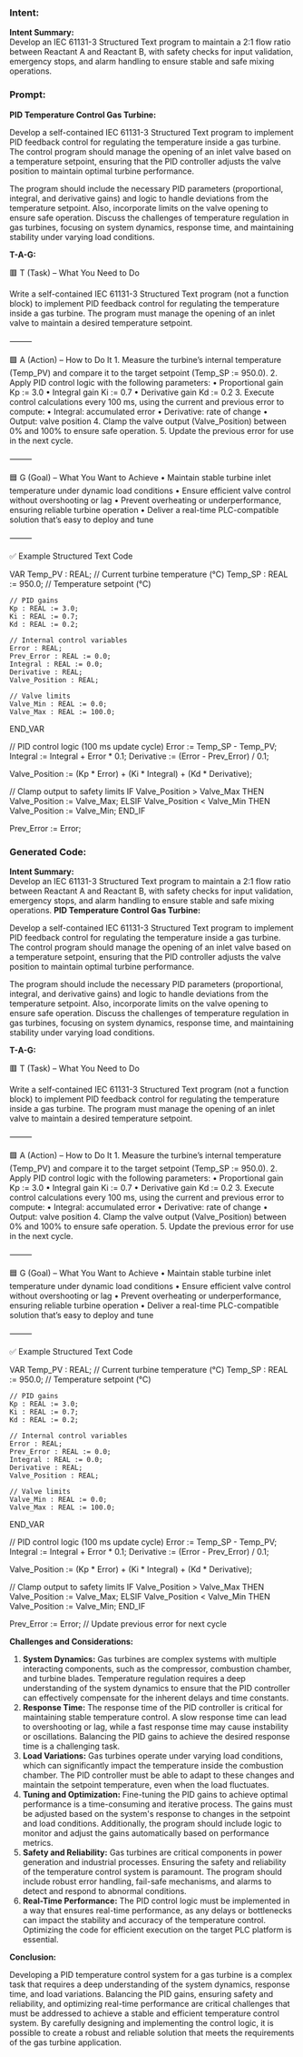 ### Intent:
**Intent Summary:**  
Develop an IEC 61131-3 Structured Text program to maintain a 2:1 flow ratio between Reactant A and Reactant B, with safety checks for input validation, emergency stops, and alarm handling to ensure stable and safe mixing operations.

### Prompt:
**PID Temperature Control Gas Turbine:**

Develop a self-contained IEC 61131-3 Structured Text program to implement PID feedback control for regulating the temperature inside a gas turbine. The control program should manage the opening of an inlet valve based on a temperature setpoint, ensuring that the PID controller adjusts the valve position to maintain optimal turbine performance.

The program should include the necessary PID parameters (proportional, integral, and derivative gains) and logic to handle deviations from the temperature setpoint. Also, incorporate limits on the valve opening to ensure safe operation. Discuss the challenges of temperature regulation in gas turbines, focusing on system dynamics, response time, and maintaining stability under varying load conditions.

**T-A-G:**

🟥 T (Task) – What You Need to Do

Write a self-contained IEC 61131-3 Structured Text program (not a function block) to implement PID feedback control for regulating the temperature inside a gas turbine. The program must manage the opening of an inlet valve to maintain a desired temperature setpoint.

⸻

🟩 A (Action) – How to Do It
	1.	Measure the turbine’s internal temperature (Temp_PV) and compare it to the target setpoint (Temp_SP := 950.0).
	2.	Apply PID control logic with the following parameters:
	•	Proportional gain Kp := 3.0
	•	Integral gain Ki := 0.7
	•	Derivative gain Kd := 0.2
	3.	Execute control calculations every 100 ms, using the current and previous error to compute:
	•	Integral: accumulated error
	•	Derivative: rate of change
	•	Output: valve position
	4.	Clamp the valve output (Valve_Position) between 0% and 100% to ensure safe operation.
	5.	Update the previous error for use in the next cycle.

⸻

🟦 G (Goal) – What You Want to Achieve
	•	Maintain stable turbine inlet temperature under dynamic load conditions
	•	Ensure efficient valve control without overshooting or lag
	•	Prevent overheating or underperformance, ensuring reliable turbine operation
	•	Deliver a real-time PLC-compatible solution that’s easy to deploy and tune

⸻

✅ Example Structured Text Code

VAR
    Temp_PV : REAL;                     // Current turbine temperature (°C)
    Temp_SP : REAL := 950.0;            // Temperature setpoint (°C)

    // PID gains
    Kp : REAL := 3.0;
    Ki : REAL := 0.7;
    Kd : REAL := 0.2;

    // Internal control variables
    Error : REAL;
    Prev_Error : REAL := 0.0;
    Integral : REAL := 0.0;
    Derivative : REAL;
    Valve_Position : REAL;

    // Valve limits
    Valve_Min : REAL := 0.0;
    Valve_Max : REAL := 100.0;
END_VAR

// PID control logic (100 ms update cycle)
Error := Temp_SP - Temp_PV;
Integral := Integral + Error * 0.1;
Derivative := (Error - Prev_Error) / 0.1;

Valve_Position := (Kp * Error) + (Ki * Integral) + (Kd * Derivative);

// Clamp output to safety limits
IF Valve_Position > Valve_Max THEN
    Valve_Position := Valve_Max;
ELSIF Valve_Position < Valve_Min THEN
    Valve_Position := Valve_Min;
END_IF

Prev_Error := Error;

### Generated Code:
**Intent Summary:**  
Develop an IEC 61131-3 Structured Text program to maintain a 2:1 flow ratio between Reactant A and Reactant B, with safety checks for input validation, emergency stops, and alarm handling to ensure stable and safe mixing operations.
**PID Temperature Control Gas Turbine:**

Develop a self-contained IEC 61131-3 Structured Text program to implement PID feedback control for regulating the temperature inside a gas turbine. The control program should manage the opening of an inlet valve based on a temperature setpoint, ensuring that the PID controller adjusts the valve position to maintain optimal turbine performance.

The program should include the necessary PID parameters (proportional, integral, and derivative gains) and logic to handle deviations from the temperature setpoint. Also, incorporate limits on the valve opening to ensure safe operation. Discuss the challenges of temperature regulation in gas turbines, focusing on system dynamics, response time, and maintaining stability under varying load conditions.

**T-A-G:**

🟥 T (Task) – What You Need to Do

Write a self-contained IEC 61131-3 Structured Text program (not a function block) to implement PID feedback control for regulating the temperature inside a gas turbine. The program must manage the opening of an inlet valve to maintain a desired temperature setpoint.

⸻

🟩 A (Action) – How to Do It
	1.	Measure the turbine’s internal temperature (Temp_PV) and compare it to the target setpoint (Temp_SP := 950.0).
	2.	Apply PID control logic with the following parameters:
	•	Proportional gain Kp := 3.0
	•	Integral gain Ki := 0.7
	•	Derivative gain Kd := 0.2
	3.	Execute control calculations every 100 ms, using the current and previous error to compute:
	•	Integral: accumulated error
	•	Derivative: rate of change
	•	Output: valve position
	4.	Clamp the valve output (Valve_Position) between 0% and 100% to ensure safe operation.
	5.	Update the previous error for use in the next cycle.

⸻

🟦 G (Goal) – What You Want to Achieve
	•	Maintain stable turbine inlet temperature under dynamic load conditions
	•	Ensure efficient valve control without overshooting or lag
	•	Prevent overheating or underperformance, ensuring reliable turbine operation
	•	Deliver a real-time PLC-compatible solution that’s easy to deploy and tune

⸻

✅ Example Structured Text Code

VAR
    Temp_PV : REAL;                     // Current turbine temperature (°C)
    Temp_SP : REAL := 950.0;            // Temperature setpoint (°C)

    // PID gains
    Kp : REAL := 3.0;
    Ki : REAL := 0.7;
    Kd : REAL := 0.2;

    // Internal control variables
    Error : REAL;
    Prev_Error : REAL := 0.0;
    Integral : REAL := 0.0;
    Derivative : REAL;
    Valve_Position : REAL;

    // Valve limits
    Valve_Min : REAL := 0.0;
    Valve_Max : REAL := 100.0;
END_VAR

// PID control logic (100 ms update cycle)
Error := Temp_SP - Temp_PV;
Integral := Integral + Error * 0.1;
Derivative := (Error - Prev_Error) / 0.1;

Valve_Position := (Kp * Error) + (Ki * Integral) + (Kd * Derivative);

// Clamp output to safety limits
IF Valve_Position > Valve_Max THEN
    Valve_Position := Valve_Max;
ELSIF Valve_Position < Valve_Min THEN
    Valve_Position := Valve_Min;
END_IF

Prev_Error := Error; // Update previous error for next cycle

**Challenges and Considerations:**

1. **System Dynamics:** Gas turbines are complex systems with multiple interacting components, such as the compressor, combustion chamber, and turbine blades. Temperature regulation requires a deep understanding of the system dynamics to ensure that the PID controller can effectively compensate for the inherent delays and time constants.
2. **Response Time:** The response time of the PID controller is critical for maintaining stable temperature control. A slow response time can lead to overshooting or lag, while a fast response time may cause instability or oscillations. Balancing the PID gains to achieve the desired response time is a challenging task.
3. **Load Variations:** Gas turbines operate under varying load conditions, which can significantly impact the temperature inside the combustion chamber. The PID controller must be able to adapt to these changes and maintain the setpoint temperature, even when the load fluctuates.
4. **Tuning and Optimization:** Fine-tuning the PID gains to achieve optimal performance is a time-consuming and iterative process. The gains must be adjusted based on the system's response to changes in the setpoint and load conditions. Additionally, the program should include logic to monitor and adjust the gains automatically based on performance metrics.
5. **Safety and Reliability:** Gas turbines are critical components in power generation and industrial processes. Ensuring the safety and reliability of the temperature control system is paramount. The program should include robust error handling, fail-safe mechanisms, and alarms to detect and respond to abnormal conditions.
6. **Real-Time Performance:** The PID control logic must be implemented in a way that ensures real-time performance, as any delays or bottlenecks can impact the stability and accuracy of the temperature control. Optimizing the code for efficient execution on the target PLC platform is essential.

**Conclusion:**

Developing a PID temperature control system for a gas turbine is a complex task that requires a deep understanding of the system dynamics, response time, and load variations. Balancing the PID gains, ensuring safety and reliability, and optimizing real-time performance are critical challenges that must be addressed to achieve a stable and efficient temperature control system. By carefully designing and implementing the control logic, it is possible to create a robust and reliable solution that meets the requirements of the gas turbine application.
